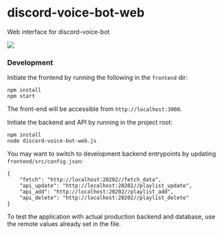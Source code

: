 # discord-voice-bot-web
Web interface for discord-voice-bot

![](https://i.imgur.com/vQKq8qb.png)

### Development
Initiate the frontend by running the following in the `frontend` dir:
```
npm install
npm start
```
The front-end will be accessible from `http://localhost:3000`.

Initiate the backend and API by running in the project root:
```
npm install
node discord-voice-bot-web.js
```

You may want to switch to development backend entrypoints by updating `frontend/src/config.json`:
```
{
    "fetch": "http://localhost:20202//fetch_data",
    "api_update": "http://localhost:20202//playlist_update",
    "api_add": "http://localhost:20202//playlist_add",
    "api_delete": "http://localhost:20202//playlist_delete"
}
```
To test the application with actual production backend and database, use the remote values already set in the file.
